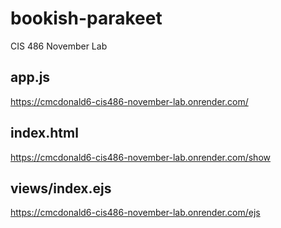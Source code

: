 # bookish-parakeet
CIS 486 November Lab

## app.js
https://cmcdonald6-cis486-november-lab.onrender.com/
## index.html
https://cmcdonald6-cis486-november-lab.onrender.com/show
## views/index.ejs
https://cmcdonald6-cis486-november-lab.onrender.com/ejs

